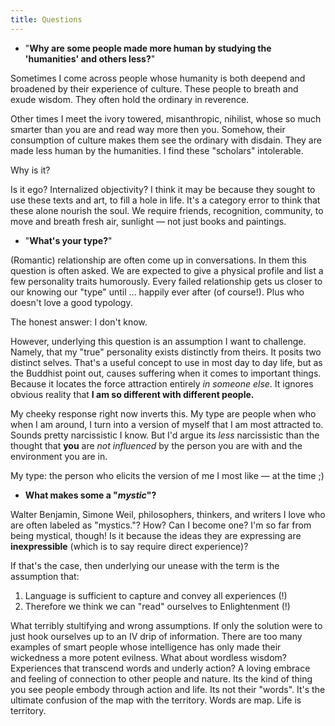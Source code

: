 ```yaml
---
title: Questions 
---
```

- "**Why are some people made more human by studying the 'humanities' and others less?**"

Sometimes I come across people whose humanity is both deepend and broadened by their experience of culture. These people to breath and exude wisdom. They often hold the ordinary in reverence.

Other times I meet the ivory towered, misanthropic, nihilist, whose so much smarter than you are and read way more then you. Somehow, their consumption of culture makes them see the ordinary with disdain. They are made less human by the humanities. I find these "scholars" intolerable. 

Why is it? 

Is it ego? Internalized objectivity? I think it may be because they sought to use these texts and art, to fill a hole in life. It's a category error to think that these alone nourish the soul. We require friends, recognition, community, to move and breath fresh air, sunlight — not just books and paintings. 

- "**What's your type?**"

(Romantic) relationship are often come up in conversations. In them this question is often asked. We are expected to give a physical profile and list a few personality traits humorously.  Every failed relationship gets us closer to our knowing our "type" until ... happily ever after (of course!). Plus who doesn't love a good typology.

The honest answer: I don't know. 

However, underlying this question is an assumption I want to challenge. Namely, that my "true" personality exists distinctly from theirs. It posits two distinct selves. That's a useful concept to use in most day to day life, but as the Buddhist point out, causes suffering when it comes to important things. Because it locates the force attraction entirely *in someone else*. It ignores obvious reality that **I am so different with different people.** 

My cheeky response right now inverts this. My type are people when who when I am around, I turn into a version of myself that I am most attracted to. Sounds pretty narcissistic I know. But I'd argue its *less* narcissistic than the thought that **you** are *not influenced* by the person you are with and the environment you are in. 

My type: the person who elicits the version of me I most like — at the time ;) 

- **What makes some a "*mystic*"?**

Walter Benjamin, Simone Weil, philosophers, thinkers, and writers I love who are often labeled as "mystics."? How? Can I become one? I'm so far from being mystical, though! Is it because the ideas they are expressing are **inexpressible** (which is to say require direct experience)? 

If that's the case, then underlying our unease with the term is the assumption that: 
1. Language is sufficient to capture and convey all experiences (!)
2. Therefore we think we can "read" ourselves to Enlightenment (!)

What terribly stultifying and wrong assumptions. If only the solution were to just hook ourselves up to an IV drip of information. There are too many examples of smart people whose intelligence has only made their wickedness a more potent evilness. What about wordless wisdom? Experiences that transcend words and underly action? A loving embrace and feeling of connection to other people and nature. Its the kind of thing you see people embody through action and life. Its not their "words". It's the ultimate confusion of the map with the territory. Words are map. Life is territory. 


